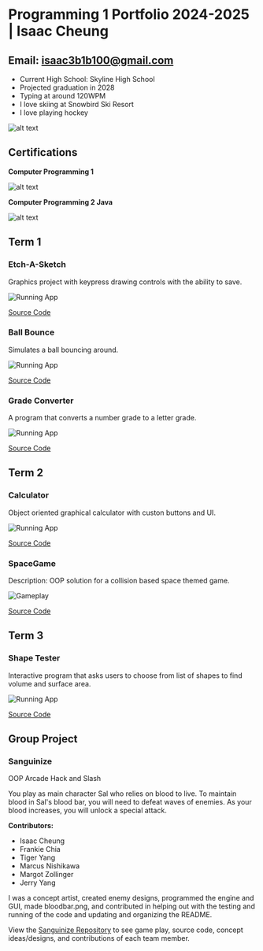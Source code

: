# Programming 1 Portfolio 2024-2025 | Isaac Cheung 
## Email: isaac3b1b100@gmail.com

* Current High School: Skyline High School
* Projected graduation in 2028
* Typing at around 120WPM
* I love skiing at Snowbird Ski Resort
* I love playing hockey
  
 ![alt text](https://github.com/iamcheungis/programmingportfolio2024/blob/main/images/Screen%20Shot%202025-05-21%20at%206.52.24%20PM.png?raw=true)

## Certifications

**Computer Programming 1**

![alt text](https://github.com/iamcheungis/programmingportfolio2024/blob/main/images/Screen%20Shot%202024-12-16%20at%203.34.48%20PM.png?raw=true)

**Computer Programming 2 Java**

![alt text](https://github.com/iamcheungis/programmingportfolio2024/blob/main/images/Screen%20Shot%202025-05-21%20at%206.06.15%20PM.png?raw=true)



## Term 1
### Etch-A-Sketch
Graphics project with keypress drawing controls with the ability to save.

![Running App](https://github.com/iamcheungis/programmingportfolio2024/blob/main/images/Screenshot%202024-12-16%20at%2012.29.39%20PM.png?raw=true)

[Source Code](https://github.com/iamcheungis/programmingportfolio2024/blob/main/scr/term1/Etch_A_Sketch.pde)

### Ball Bounce
Simulates a ball bouncing around.

![Running App](https://github.com/iamcheungis/programmingportfolio2024/blob/main/images/Screenshot%202024-12-16%20at%2012.07.02%20PM.png?raw=true)

[Source Code](https://github.com/iamcheungis/programmingportfolio2024/blob/main/scr/term1/BallBounce.pde)

### Grade Converter
A program that converts a number grade to a letter grade. 

![Running App](https://github.com/iamcheungis/programmingportfolio2024/blob/main/images/Screenshot%202024-12-16%20at%2012.23.04%20PM.png?raw=true)

[Source Code](https://github.com/iamcheungis/programmingportfolio2024/blob/main/scr/term1/Grade.pde)

## Term 2
### Calculator
Object oriented graphical calculator with custon buttons and UI.

![Running App](https://github.com/iamcheungis/programmingportfolio2024/blob/main/images/Screenshot%202024-11-04%20at%2012.07.41%20PM.png?raw=true)

[Source Code](https://github.com/iamcheungis/programmingportfolio2024/tree/main/scr/term2/Calculator)

### SpaceGame
Description: OOP solution for a collision based space themed game.

![Gameplay](https://github.com/iamcheungis/programmingportfolio2024/blob/main/images/Screen%20Shot%202024-12-16%20at%205.03.17%20PM.png?raw=true)

[Source Code](https://github.com/iamcheungis/programmingportfolio2024/tree/main/scr/term2/My%20SpaceGame)


## Term 3
### Shape Tester
Interactive program that asks users to choose from list of shapes to find volume and surface area.

![Running App](https://github.com/iamcheungis/programmingportfolio2024/blob/main/images/Screenshot%202025-02-19%20at%2011.51.35%20AM.png?raw=true)

[Source Code](https://github.com/iamcheungis/programmingportfolio2024/tree/main/scr/ShapeTester.java%20(2))


## Group Project
### Sanguinize 
OOP Arcade Hack and Slash

You play as main character Sal who relies on blood to live. To maintain blood in Sal's blood bar, you will need to defeat waves of enemies. As your blood increases, you will unlock a special attack. 

**Contributors:**
* Isaac Cheung
* Frankie Chia
* Tiger Yang
* Marcus Nishikawa
* Margot Zollinger
* Jerry Yang

I was a concept artist, created enemy designs, programmed the engine and GUI, made bloodbar.png, and contributed in helping out with the testing and running of the code and updating and organizing the README. 

View the [Sanguinize Repository](https://github.com/fugu2000/sanguinize) to see game play, source code, concept ideas/designs, and contributions of each team member. 


